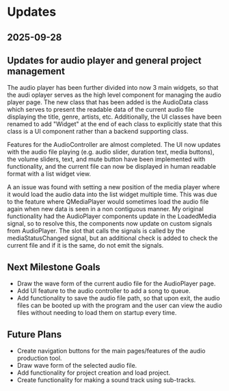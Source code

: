 # Updates

## 2025-09-28

## Updates for audio player and general project management

The audio player has been further divided into now 3 main widgets, so that the audi oplayer serves as the high level component for managing the audio player page. The new class that has been added is the AudioData class which serves to present the readable data of the current audio file displaying the title, genre, artists, etc. Additionally, the UI classes have been renamed to add "Widget" at the end of each class to explicitly state that this class is a UI component rather than a backend supporting class.

Features for the AudioController are almost completed. The UI now updates with the audio file playing (e.g. audio slider, duration text, media buttons), the volume sliders, text, and mute button have been implemented with functionality, and the current file can now be displayed in human readable format with a list widget view.

A an issue was found with setting a new position of the media player where it would load the audio data into the list widget multiple time. This was due to the feature where QMediaPlayer would sometimes load the audio file again when new data is seen in a non contiguous manner. My original functionality had the AudioPlayer components update in the LoadedMedia signal, so to resolve this, the components now update on custom signals from AudioPlayer. The slot that calls the signals is called by the mediaStatusChanged signal, but an additional check is added to check the current file and if it is the same, do not emit the signals.

## Next Milestone Goals

* Draw the wave form of the current audio file for the AudioPlayer page.
* Add UI feature to the audio controller to add a song to queue.
* Add functionality to save the audio file path, so that upon exit, the audio files can be booted up with the program and the user can view the audio files without needing to load them on startup every time.

## Future Plans

* Create navigation buttons for the main pages/features of the audio production tool.
* Draw wave form of the selected audio file.
* Add functionality for project creation and load project.
* Create functionality for making a sound track using sub-tracks.
